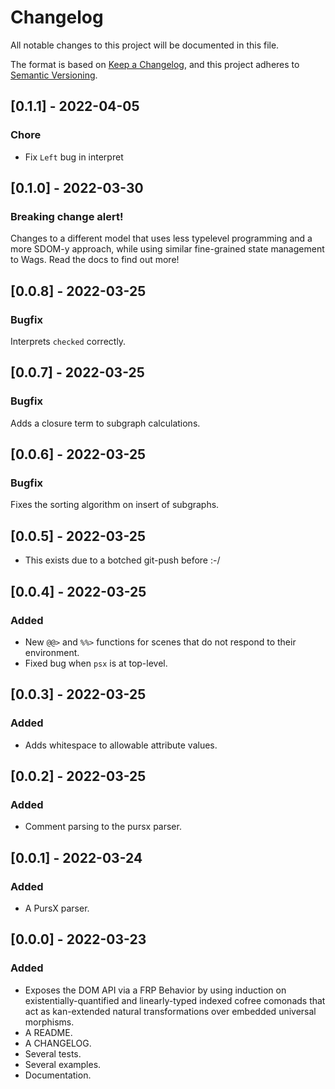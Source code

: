 # Changelog

All notable changes to this project will be documented in this file.

The format is based on [Keep a Changelog](https://keepachangelog.com/en/1.0.0/),
and this project adheres to [Semantic Versioning](https://semver.org/spec/v2.0.0.html).


## [0.1.1] - 2022-04-05

### Chore

- Fix `Left` bug in interpret

## [0.1.0] - 2022-03-30

### Breaking change alert!

Changes to a different model that uses less typelevel programming and a more SDOM-y approach, while using similar fine-grained state management to Wags. Read the docs to find out more!

## [0.0.8] - 2022-03-25

### Bugfix

Interprets `checked` correctly.


## [0.0.7] - 2022-03-25

### Bugfix

Adds a closure term to subgraph calculations.

## [0.0.6] - 2022-03-25

### Bugfix

Fixes the sorting algorithm on insert of subgraphs.

## [0.0.5] - 2022-03-25

- This exists due to a botched git-push before :-/

## [0.0.4] - 2022-03-25

### Added

- New `@@>` and `%%>` functions for scenes that do not respond to their environment.
- Fixed bug when `psx` is at top-level.

## [0.0.3] - 2022-03-25

### Added

- Adds whitespace to allowable attribute values.

## [0.0.2] - 2022-03-25

### Added

- Comment parsing to the pursx parser.

## [0.0.1] - 2022-03-24

### Added

- A PursX parser.

## [0.0.0] - 2022-03-23

### Added

- Exposes the DOM API via a FRP Behavior by using induction on existentially-quantified and linearly-typed indexed cofree comonads that act as kan-extended natural transformations over embedded universal morphisms.
- A README.
- A CHANGELOG.
- Several tests.
- Several examples.
- Documentation.
